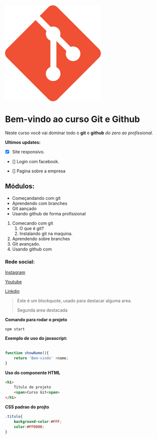 ![Logo do git](logo.png)

# Bem-vindo ao curso Git e Github
Neste curso você vai dominar todo o **git** e **github** _do zero ao profissional._

**Ultimos updates:**

- [x] Site responsivo.

- [] Login com facebook.

- [] Pagina sobre a empresa

## Módulos:
* Começandando com git
* Aprendendo com branches
* Git aançado
* Usando github de forma profissional

1. Comecando com git
    1. O que é git?
    2. Instalando git na maquina.
2. Aprendendo sobre branches
3. Git avançado.
4. Usando github com 

### Rede social:
[Instagram]()

[Youtube]()

[Linkdin]()

>Este é um blockquote, usado para destacar alguma area.
>
>Segunda area destacada

**Comando para rodar o projeto**

```
npm start
```

**Exemplo de uso do javascript:**

```js

function showName(){
    return 'Bem-vindo' +name;
}

```
**Uso do componente HTML**
```html
<h1>
    Titulo do projeto
    <span>Curso Git<span>
</h1>        
```
**CSS padrao do projto**
```css
.titulo{
    background-color:#FFF;
    color:#FF0000;
}
```
